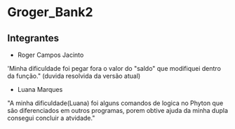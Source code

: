 # Groger_Bank2


## Integrantes
- Roger Campos Jacinto

'Minha dificuldade foi pegar fora o valor do "saldo" que modifiquei dentro da função." (duvida resolvida da versão atual)

- Luana Marques

"A minha dificuldade(Luana) foi alguns comandos de logica no Phyton que são diferenciados em outros programas, porem obtive ajuda da minha dupla consegui concluir a atvidade." 






